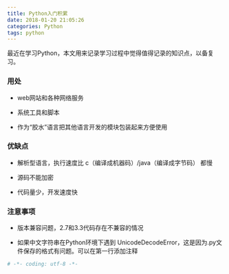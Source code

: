 ```yaml
---
title: Python入门积累
date: 2018-01-20 21:05:26
categories: Python
tags: python
---
```


最近在学习Python，本文用来记录学习过程中觉得值得记录的知识点，以备复习。

<!-- more -->

### 用处

+ web网站和各种网络服务

+ 系统工具和脚本

+ 作为“胶水”语言把其他语言开发的模块包装起来方便使用

### 优缺点

+ 解析型语言，执行速度比 c（编译成机器码）/java（编译成字节码） 都慢

+ 源码不能加密

+ 代码量少，开发速度快

### 注意事项

+ 版本兼容问题，2.7和3.3代码存在不兼容的情况

+ 如果中文字符串在Python环境下遇到 UnicodeDecodeError，这是因为.py文件保存的格式有问题。可以在第一行添加注释

```python
# -*- coding: utf-8 -*-
```


